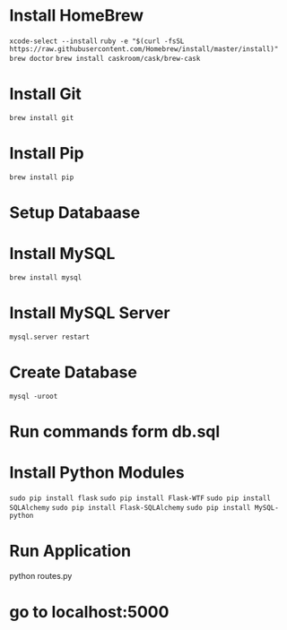 # Install HomeBrew
`xcode-select --install`
`ruby -e "$(curl -fsSL https://raw.githubusercontent.com/Homebrew/install/master/install)"`
`brew doctor`
`brew install caskroom/cask/brew-cask`

# Install Git
`brew install git`

# Install Pip
`brew install pip`

# Setup Databaase
# Install MySQL
`brew install mysql`
# Install MySQL Server
`mysql.server restart`

# Create Database
`mysql -uroot`

# Run commands form db.sql

# Install Python Modules
`sudo pip install flask`
`sudo pip install Flask-WTF`
`sudo pip install SQLAlchemy`
`sudo pip install Flask-SQLAlchemy`
`sudo pip install MySQL-python`

# Run Application
python routes.py

# go to localhost:5000
